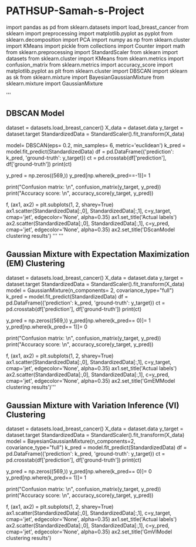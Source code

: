 # PATHSUP-Samah-s-Project
import pandas as pd
from sklearn.datasets import load_breast_cancer
from sklearn import preprocessing
import matplotlib.pyplot as pyplot
from sklearn.decomposition import PCA
import numpy as np
from sklearn.cluster import KMeans
import pickle
from collections import Counter
import math
from sklearn.preprocessing import StandardScaler
from sklearn import datasets
from sklearn.cluster import KMeans
from sklearn.metrics import confusion_matrix
from sklearn.metrics import accuracy_score
import matplotlib.pyplot as plt
from sklearn.cluster import DBSCAN
import sklearn as sk
from sklearn.mixture import BayesianGaussianMixture
from sklearn.mixture import GaussianMixture


'''
## DBSCAN Model

dataset = datasets.load_breast_cancer()
X_data = dataset.data
y_target = dataset.target
StandardizedData = StandardScaler().fit_transform(X_data)

model= DBSCAN(eps= 0.2, min_samples= 6, metric='euclidean')
k_pred = model.fit_predict(StandardizedData)
df = pd.DataFrame({'prediction': k_pred, 'ground-truth': y_target})
ct = pd.crosstab(df['prediction'], df['ground-truth'])
print(ct)

y_pred = np.zeros((569,))
y_pred[np.where(k_pred==-1)]= 1




print("Confusion matrix: \n", confusion_matrix(y_target, y_pred))
print("Accuracy score: \n", accuracy_score(y_target, y_pred))

f, (ax1, ax2) = plt.subplots(1, 2, sharey=True)
ax1.scatter(StandardizedData[:,0], StandardizedData[:,1], c=y_target, cmap='jet', edgecolor='None', alpha=0.35)
ax1.set_title('Actual labels')
ax2.scatter(StandardizedData[:,0], StandardizedData[:,1], c=y_pred, cmap='jet', edgecolor='None', alpha=0.35)
ax2.set_title('DScanModel clustering results')
'''
'''
## Gaussian Mixture with Expectation Maximization (EM) Clustering

dataset = datasets.load_breast_cancer()
X_data = dataset.data
y_target = dataset.target
StandardizedData = StandardScaler().fit_transform(X_data)
model = GaussianMixture(n_components= 2, covariance_type="full")
k_pred = model.fit_predict(StandardizedData)
df = pd.DataFrame({'prediction': k_pred, 'ground-truth': y_target})
ct = pd.crosstab(df['prediction'], df['ground-truth'])
print(ct)

y_pred = np.zeros((569,))
y_pred[np.where(k_pred== 0)]= 1
y_pred[np.where(k_pred== 1)]= 0



print("Confusion matrix: \n", confusion_matrix(y_target, y_pred))
print("Accuracy score: \n", accuracy_score(y_target, y_pred))

f, (ax1, ax2) = plt.subplots(1, 2, sharey=True)
ax1.scatter(StandardizedData[:,0], StandardizedData[:,1], c=y_target, cmap='jet', edgecolor='None', alpha=0.35)
ax1.set_title('Actual labels')
ax2.scatter(StandardizedData[:,0], StandardizedData[:,1], c=y_pred, cmap='jet', edgecolor='None', alpha=0.35)
ax2.set_title('GmEMModel clustering results')'''

## Gaussian Mixture with Variation Inference (VI) Clustering
dataset = datasets.load_breast_cancer()
X_data = dataset.data
y_target = dataset.target
StandardizedData = StandardScaler().fit_transform(X_data)
model = BayesianGaussianMixture(n_components=2, covariance_type="full")
k_pred = model.fit_predict(StandardizedData)
df = pd.DataFrame({'prediction': k_pred, 'ground-truth': y_target})
ct = pd.crosstab(df['prediction'], df['ground-truth'])
print(ct)

y_pred = np.zeros((569,))
y_pred[np.where(k_pred== 0)]= 0
y_pred[np.where(k_pred== 1)]= 1



print("Confusion matrix: \n", confusion_matrix(y_target, y_pred))
print("Accuracy score: \n", accuracy_score(y_target, y_pred))

f, (ax1, ax2) = plt.subplots(1, 2, sharey=True)
ax1.scatter(StandardizedData[:,0], StandardizedData[:,1], c=y_target, cmap='jet', edgecolor='None', alpha=0.35)
ax1.set_title('Actual labels')
ax2.scatter(StandardizedData[:,0], StandardizedData[:,1], c=y_pred, cmap='jet', edgecolor='None', alpha=0.35)
ax2.set_title('GmVIModel clustering results')
